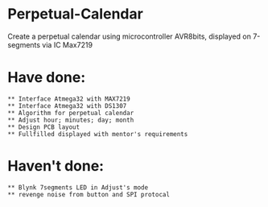 # Perpetual-Calendar
Create a perpetual calendar using microcontroller AVR8bits, displayed on 7-segments via IC Max7219

# Have done:
	** Interface Atmega32 with MAX7219
	** Interface Atmega32 with DS1307	
	** Algorithm for perpetual calendar
	** Adjust hour; minutes; day; month
	** Design PCB layout
	** Fullfilled displayed with mentor's requirements

# Haven't done: 
	** Blynk 7segments LED in Adjust's mode
	** revenge noise from button and SPI protocal


